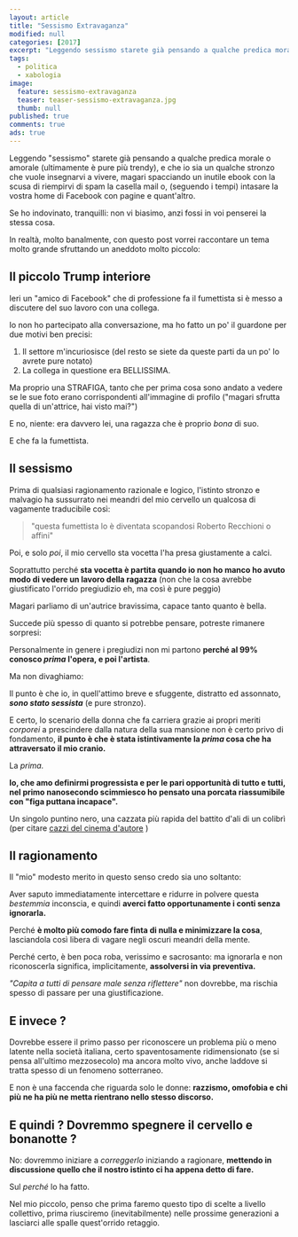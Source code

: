 ```yaml
---
layout: article
title: "Sessismo Extravaganza"
modified: null
categories: [2017]
excerpt: "Leggendo sessismo starete già pensando a qualche predica morale o amorale..."
tags:
  - politica
  - xabologia
image: 
  feature: sessismo-extravaganza
  teaser: teaser-sessismo-extravaganza.jpg
  thumb: null
published: true
comments: true
ads: true
---
```


Leggendo "sessismo" starete già pensando a qualche predica morale o amorale (ultimamente è pure più trendy), e che io sia un qualche stronzo che vuole insegnarvi a vivere, magari spacciando un inutile ebook con la scusa di riempirvi di spam la casella mail o, (seguendo i tempi) intasare la vostra home di Facebook con pagine e quant'altro.

Se ho indovinato, tranquilli: non vi biasimo, anzi fossi in voi penserei la stessa cosa.

In realtà, molto banalmente, con questo post vorrei raccontare un tema molto grande sfruttando un aneddoto molto piccolo:

## Il piccolo Trump interiore 

Ieri un "amico di Facebook" che di professione fa il fumettista si è messo a discutere del suo lavoro con una collega.

Io non ho partecipato alla conversazione, ma ho fatto un po' il guardone per due motivi ben precisi: 

 1. Il settore m'incuriosisce (del resto se siete da queste parti da un po' lo avrete pure notato)
 2. La collega in questione era BELLISSIMA.

Ma proprio una STRAFIGA, tanto che per prima cosa sono andato a vedere se le sue foto erano corrispondenti all'immagine di profilo ("magari sfrutta quella di un'attrice, hai visto mai?")

E no, niente: era davvero lei, una ragazza che è proprio _bona_ di suo. 

E che fa la fumettista.

## Il sessismo 

Prima di qualsiasi ragionamento razionale e logico, l'istinto stronzo e malvagio ha sussurrato nei meandri del mio cervello un qualcosa di vagamente traducibile così:

> "questa fumettista lo è diventata scopandosi Roberto Recchioni o affini" 

Poi, e solo _poi_, il mio cervello sta vocetta l'ha presa giustamente a calci. 

Soprattutto perché **sta vocetta è partita quando io non ho manco ho avuto modo di vedere un lavoro della ragazza** (non che la cosa avrebbe giustificato l'orrido pregiudizio eh, ma così è pure peggio)

Magari parliamo di un'autrice bravissima, capace tanto quanto è bella.

Succede più spesso di quanto si potrebbe pensare, potreste rimanere sorpresi:

Personalmente in genere i pregiudizi non mi partono **perché al 99% conosco _prima_ l'opera, e poi l'artista**.

Ma non divaghiamo:

Il punto è che io, in quell'attimo breve e sfuggente, distratto ed assonnato, **_sono stato sessista_** (e pure stronzo).

E certo, lo scenario della donna che fa carriera grazie ai propri meriti _corporei_ a prescindere dalla natura della sua mansione non è certo privo di fondamento, **il punto è che è stata istintivamente la *prima* cosa che ha attraversato il mio cranio.**

La _prima._

**Io, che amo definirmi progressista e per le pari opportunità di tutto e tutti, nel primo nanosecondo scimmiesco ho pensato una porcata riassumibile con "figa puttana incapace".**

Un singolo puntino nero, una cazzata più rapida del battito d'ali di un colibrì (per citare [cazzi del cinema d'autore](https://it.wikiquote.org/wiki/Fight_Club_(film)) )

## Il ragionamento

Il "mio" modesto merito in questo senso credo sia uno soltanto: 

Aver saputo immediatamente intercettare e ridurre in polvere questa *bestemmia* inconscia, e quindi **averci fatto opportunamente i conti senza ignorarla.**

Perché **è molto più comodo fare finta di nulla e minimizzare la cosa**, lasciandola così libera di vagare negli oscuri meandri della mente.

Perché certo, è ben poca roba, verissimo e sacrosanto: ma ignorarla e non riconoscerla significa, implicitamente, **assolversi in via preventiva.**

_"Capita a tutti di pensare male senza riflettere"_ non dovrebbe, ma rischia spesso di passare per una giustificazione. 

## E invece ?

Dovrebbe essere il primo passo per riconoscere un problema più o meno latente nella società italiana, certo spaventosamente ridimensionato (se si pensa all'ultimo mezzosecolo) ma ancora molto vivo, anche laddove si tratta spesso di un fenomeno sotterraneo.

E non è una faccenda che riguarda solo le donne: **razzismo, omofobia e chi più ne ha più ne metta rientrano nello stesso discorso.**

## E quindi ? Dovremmo spegnere il cervello e bonanotte ?

No: dovremmo iniziare a _correggerlo_ iniziando a ragionare, **mettendo in discussione quello che il nostro istinto ci ha appena detto di fare.**

Sul _perché_ lo ha fatto.

Nel mio piccolo, penso che prima faremo questo tipo di scelte a livello collettivo, prima riusciremo (inevitabilmente) nelle prossime generazioni a lasciarci alle spalle quest'orrido retaggio.